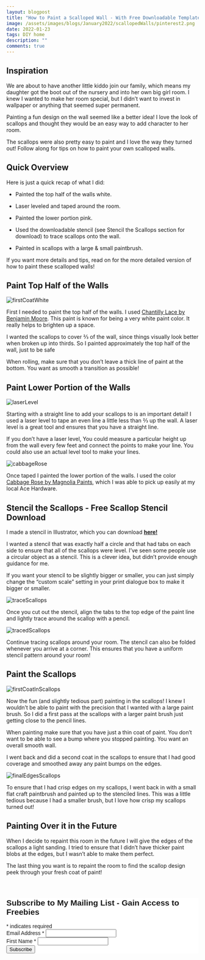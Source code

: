 ```yaml
---
layout: blogpost
title: "How to Paint a Scalloped Wall - With Free Downloadable Template"
image: /assets/images/blogs/January2022/scallopedWalls/pinterest2.png
date: 2022-01-23
tags: DIY home
description: ""
comments: true
---
```

## Inspiration

We are about to have another little kiddo join our family, which means my daughter got the boot out of the nursery and into her own big girl room. I knew I wanted to make her room special, but I didn’t want to invest in wallpaper or anything that seemed super permanent. 

Painting a fun design on the wall seemed like a better idea! I love the look of scallops and thought they would be an easy way to add character to her room.

The scallops were also pretty easy to paint and I love the way they turned out! Follow along for tips on how to paint your own scalloped walls.

## Quick Overview

Here is just a quick recap of what I did:

* Painted the top half of the walls white.

* Laser leveled and taped around the room.

* Painted the lower portion pink.

* Used the downloadable stencil (see Stencil the Scallops section for download) to trace scallops onto the wall.

* Painted in scallops with a large & small paintbrush.

If you want more details and tips, read on for the more detailed version of how to paint these scalloped walls!

## Paint Top Half of the Walls

![firstCoatWhite](/assets/images/blogs/January2022/scallopedWalls/firstCoatWhite.jpg)

First I needed to paint the top half of the walls. I used [Chantilly Lace by Benjamin Moore](https://www.benjaminmoore.com/en-us/color-overview/find-your-color/color/oc-65/chantilly-lace?color=OC-65). This paint is known for being a very white paint color. It really helps to brighten up a space.

I wanted the scallops to cover ⅔ of the wall, since things visually look better when broken up into thirds. So I painted approximately the top half of the wall, just to be safe

When rolling, make sure that you don’t leave a thick line of paint at the bottom. You want as smooth a transition as possible!

## Paint Lower Portion of the Walls

![laserLevel](/assets/images/blogs/January2022/scallopedWalls/laserLevel.jpg)

Starting with a straight line to add your scallops to is an important detail! I used a laser level to tape an even line a little less than ⅔ up the wall. A laser level is a great tool and ensures that you have a straight line.

If you don’t have a laser level, You could measure a particular height up from the wall every few feet and connect the points to make your line. You could also use an actual level tool to make your lines.

![cabbageRose](/assets/images/blogs/January2022/scallopedWalls/cabbageRose.png)

Once taped I painted the lower portion of the walls. I used the color [Cabbage Rose by Magnolia Paints](https://magnolia.com/shop/collection/84734017587/exterior-paint/product/1690206535731/cabbage-rose-exterior-paint/), which I was able to pick up easily at my local Ace Hardware.

## Stencil the Scallops - Free Scallop Stencil Download

I made a stencil in Illustrator, which you can download **[here!](/freebies/scallops.png)**

I wanted a stencil that was exactly half a circle and that had tabs on each side to ensure that all of the scallops were level. I’ve seen some people use a circular object as a stencil. This is a clever idea, but didn’t provide enough guidance for me.

If you want your stencil to be slightly bigger or smaller, you can just simply change the “custom scale” setting in your print dialogue box to make it bigger or smaller.

![traceScallops](/assets/images/blogs/January2022/scallopedWalls/traceScallops.jpg)

Once you cut out the stencil, align the tabs to the top edge of the paint line and lightly trace around the scallop with a pencil. 

![tracedScallops](/assets/images/blogs/January2022/scallopedWalls/tracedScallops.jpg)

Continue tracing scallops around your room. The stencil can also be folded whenever you arrive at a corner. This ensures that you have a uniform stencil pattern around your room!

## Paint the Scallops

![firstCoatInScallops](/assets/images/blogs/January2022/scallopedWalls/firstCoatInScallops.jpg)

Now the fun (and slightly tedious part) painting in the scallops! I knew I wouldn’t be able to paint with the precision that I wanted with a large paint brush. So I did a first pass at the scallops with a larger paint brush just getting close to the pencil lines. 

When painting make sure that you have just a thin coat of paint. You don’t want to be able to see a bump where you stopped painting. You want an overall smooth wall.

I went back and did a second coat in the scallops to ensure that I had good coverage and smoothed away any paint bumps on the edges. 

![finalEdgesScallops](/assets/images/blogs/January2022/scallopedWalls/finalEdgesScallops.jpg)

To ensure that I had crisp edges on my scallops, I went back in with a small flat craft paintbrush and painted up to the stenciled lines. This was a little tedious because I had a smaller brush, but I love how crisp my scallops turned out!

## Painting Over it in the Future

When I decide to repaint this room in the future I will give the edges of the scallops a light sanding. I tried to ensure that I didn’t have thicker paint blobs at the edges, but I wasn’t able to make them perfect.

The last thing you want is to repaint the room to find the scallop design peek through your fresh coat of paint!




<br>

<!-- Begin Mailchimp Signup Form -->
<link href="//cdn-images.mailchimp.com/embedcode/classic-10_7.css" rel="stylesheet" type="text/css">
<style type="text/css">
    #mc_embed_signup{background:#fff; clear:left; font:14px Helvetica,Arial,sans-serif; }
    /* Add your own Mailchimp form style overrides in your site stylesheet or in this style block.
       We recommend moving this block and the preceding CSS link to the HEAD of your HTML file. */
</style>
<div id="mc_embed_signup">
<form action="https://Joyberrystudios.us1.list-manage.com/subscribe/post?u=eca5a397f2fb0d58dcb66315c&amp;id=99d28d5b5c" method="post" id="mc-embedded-subscribe-form" name="mc-embedded-subscribe-form" class="validate" target="_blank" novalidate>
    <div id="mc_embed_signup_scroll">
    <h2>Subscribe to My Mailing List - Gain Access to Freebies</h2>
<div class="indicates-required"><span class="asterisk">*</span> indicates required</div>
<div class="mc-field-group">
    <label for="mce-EMAIL">Email Address  <span class="asterisk">*</span>
</label>
    <input type="email" value="" name="EMAIL" class="required email" id="mce-EMAIL">
</div>
<div class="mc-field-group">
    <label for="mce-FNAME">First Name  <span class="asterisk">*</span>
</label>
    <input type="text" value="" name="FNAME" class="required" id="mce-FNAME">
</div>
    <div id="mce-responses" class="clear">
        <div class="response" id="mce-error-response" style="display:none"></div>
        <div class="response" id="mce-success-response" style="display:none"></div>
    </div>    <!-- real people should not fill this in and expect good things - do not remove this or risk form bot signups-->
    <div style="position: absolute; left: -5000px;" aria-hidden="true"><input type="text" name="b_eca5a397f2fb0d58dcb66315c_99d28d5b5c" tabindex="-1" value=""></div>
    <div class="clear"><input type="submit" value="Subscribe" name="subscribe" id="mc-embedded-subscribe" class="button"></div>
    </div>
</form>
</div>
<script type='text/javascript' src='//s3.amazonaws.com/downloads.mailchimp.com/js/mc-validate.js'></script><script type='text/javascript'>(function($) {window.fnames = new Array(); window.ftypes = new Array();fnames[0]='EMAIL';ftypes[0]='email';fnames[1]='FNAME';ftypes[1]='text';fnames[2]='LNAME';ftypes[2]='text';fnames[3]='ADDRESS';ftypes[3]='address';fnames[4]='PHONE';ftypes[4]='phone';fnames[5]='BIRTHDAY';ftypes[5]='birthday';fnames[6]='OPTIN';ftypes[6]='text';}(jQuery));var $mcj = jQuery.noConflict(true);</script>
<!--End mc_embed_signup-->

<br>
<br>
